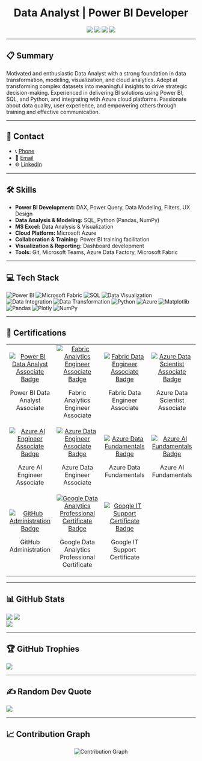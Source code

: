 <h1 align="center">Data Analyst | Power BI Developer</h1>

<p align="center">
<a href="https://linkedin.com/in/godwin-woode"><img src="https://img.shields.io/badge/LinkedIn-%230077B5.svg?logo=linkedin&logoColor=white"></a>
<a href="https://facebook.com/gkwoode"><img src="https://img.shields.io/badge/Facebook-%231877F2.svg?logo=Facebook&logoColor=white"></a>
<a href="https://instagram.com/gk_woode"><img src="https://img.shields.io/badge/Instagram-%23E4405F.svg?logo=Instagram&logoColor=white"></a>
<a href="https://x.com/gk_woode"><img src="https://img.shields.io/badge/X-black.svg?logo=X&logoColor=white"></a>
</p>

---

## 📋 Summary
Motivated and enthusiastic Data Analyst with a strong foundation in data transformation, modeling, visualization, and cloud analytics. Adept at transforming complex datasets into meaningful insights to drive strategic decision-making. Experienced in delivering BI solutions using Power BI, SQL, and Python, and integrating with Azure cloud platforms. Passionate about data quality, user experience, and empowering others through training and effective communication.

---

## 💼 Contact
- 📞 [Phone](+233264175879)
- 📧 [Email](kingsleywoode1@gmail.com)
- 🌐 [LinkedIn](https://linkedin.com/in/godwin-woode)

---

## 🛠️ Skills
- **Power BI Development:** DAX, Power Query, Data Modeling, Filters, UX Design
- **Data Analysis & Modeling:** SQL, Python (Pandas, NumPy)
- **MS Excel:** Data Analysis & Visualization
- **Cloud Platform:** Microsoft Azure
- **Collaboration & Training:** Power BI training facilitation
- **Visualization & Reporting:** Dashboard development
- **Tools:** Git, Microsoft Teams, Azure Data Factory, Microsoft Fabric

---

## 💻 Tech Stack
![Power BI](https://img.shields.io/badge/power_bi-F2C811?style=for-the-badge&logo=powerbi&logoColor=black)
![Microsoft Fabric](https://img.shields.io/badge/microsoft%20fabric-0078D4?style=for-the-badge&logo=microsoft&logoColor=white)
![SQL](https://img.shields.io/badge/SQL-4479A1?style=for-the-badge&logo=postgresql&logoColor=white)
![Data Visualization](https://img.shields.io/badge/Data%20Visualization-FF9800?style=for-the-badge&logo=tableau&logoColor=white)
![Data Integration](https://img.shields.io/badge/Data%20Integration-009688?style=for-the-badge&logo=azuredatafactory&logoColor=white)
![Data Transformation](https://img.shields.io/badge/Data%20Transformation-4CAF50?style=for-the-badge&logo=databricks&logoColor=white)
![Python](https://img.shields.io/badge/python-3670A0?style=for-the-badge&logo=python&logoColor=ffdd54)
![Azure](https://img.shields.io/badge/azure-%230072C6.svg?style=for-the-badge&logo=microsoftazure&logoColor=white)
![Matplotlib](https://img.shields.io/badge/Matplotlib-%23ffffff.svg?style=for-the-badge&logo=Matplotlib&logoColor=black)
![Pandas](https://img.shields.io/badge/pandas-%23150458.svg?style=for-the-badge&logo=pandas&logoColor=white)
![Plotly](https://img.shields.io/badge/Plotly-%233F4F75.svg?style=for-the-badge&logo=plotly&logoColor=white)
![NumPy](https://img.shields.io/badge/numpy-%23013243.svg?style=for-the-badge&logo=numpy&logoColor=white)

---

## 📜 Certifications
<div align="center">
  <table>
    <tr>
    <!-- Microsoft Certified: Power BI Data Analyst Associate -->
      <td align="center" width="25%">
        <a href="https://learn.microsoft.com/api/credentials/share/en-us/gkwoode/E213EB1936607178?sharingId=4BC175BA73E92861" target="_blank">
          <img src="https://learn.microsoft.com/en-us/media/learn/certification/badges/microsoft-certified-associate-badge.svg" alt="Power BI Data Analyst Associate Badge">
        </a>
        <br>
        <p>Power BI Data Analyst Associate</p>
      </td>
      <!-- Microsoft Certified: Fabric Analytics Engineer Associate -->
      <td align="center" width="25%">
        <a href="https://learn.microsoft.com/api/credentials/share/en-us/gkwoode/EF9FA901AE964707?sharingId=4BC175BA73E92861" target="_blank">
          <img src="https://learn.microsoft.com/en-us/media/learn/certification/badges/microsoft-certified-associate-badge.svg" alt="Fabric Analytics Engineer Associate Badge">
        </a>
        <br>
        <p>Fabric Analytics Engineer Associate</p>
      </td>
      <!-- Microsoft Certified: Fabric Data Engineer Associate -->
      <td align="center" width="25%">
        <a href="https://learn.microsoft.com/api/credentials/share/en-us/gkwoode/3FDDC901832C18DB?sharingId=4BC175BA73E92861" target="_blank">
          <img src="https://learn.microsoft.com/en-us/media/learn/certification/badges/microsoft-certified-associate-badge.svg" alt="Fabric Data Engineer Associate Badge">
        </a>
        <br>
        <p>Fabric Data Engineer Associate</p>
      </td>
      <!-- Microsoft Certified: Azure Data Scientist Associate -->
      <td align="center" width="25%">
        <a href="https://learn.microsoft.com/api/credentials/share/en-us/gkwoode/63B049708300FCB9?sharingId=4BC175BA73E92861"
        target="_blank">
          <img src="https://learn.microsoft.com/en-us/media/learn/certification/badges/microsoft-certified-associate-badge.svg" alt="Azure Data Scientist Associate Badge">
        </a>
        <br>
        <p>Azure Data Scientist Associate</p>
      </td>
    </tr>
    <tr>
      <!-- Microsoft Certified: Azure AI Engineer Associate -->
      <td align="center" width="25%">
        <a href="https://learn.microsoft.com/api/credentials/share/en-us/gkwoode/8A95CF8D1F13F0E8?sharingId=4BC175BA73E92861"
        target="_blank">
          <img src="https://learn.microsoft.com/en-us/media/learn/certification/badges/microsoft-certified-associate-badge.svg" alt="Azure AI Engineer Associate Badge">
        </a>
        <br>
        <p>Azure AI Engineer Associate</p>
      </td>
      <!-- Microsoft Certified: Azure Data Engineer Associate -->
      <td align="center" width="25%">
        <a href="https://learn.microsoft.com/api/credentials/share/en-us/gkwoode/2ACFE3B727662ED8?sharingId=4BC175BA73E92861"
        target="_blank">
          <img src="https://learn.microsoft.com/en-us/media/learn/certification/badges/microsoft-certified-associate-badge.svg" alt="Azure Data Engineer Associate Badge">
        </a>
        <br>
        <p>Azure Data Engineer Associate</p>
      </td>
      <!-- Microsoft Certified: Azure Data Fundamentals -->
      <td align="center" width="25%">
        <a href="https://learn.microsoft.com/api/credentials/share/en-us/gkwoode/EF4E92A294369EDE?sharingId=4BC175BA73E92861"
        target="_blank">
          <img src="https://learn.microsoft.com/en-us/media/learn/certification/badges/microsoft-certified-fundamentals-badge.svg?branch=main" alt="Azure Data Fundamentals Badge">
        </a>
        <br>
        <p>Azure Data Fundamentals</p>
      </td>
      <!-- Microsoft Certified: Azure AI Fundamentals -->
      <td align="center" width="25%">
        <a href="https://learn.microsoft.com/api/credentials/share/en-us/gkwoode/E12F6979A097D266?sharingId=4BC175BA73E92861"
        target="_blank">
          <img src="https://learn.microsoft.com/en-us/media/learn/certification/badges/microsoft-certified-fundamentals-badge.svg?branch=main" alt="Azure AI Fundamentals Badge">
        </a>
        <br>
        <p>Azure AI Fundamentals</p>
      </td>
    </tr>
    <tr>
      <!-- GitHub Administration -->
      <td align="center" width="25%">
        <a href="https://www.credly.com/badges/f398c711-f18e-40ce-b205-d60139b6303d/public_url" 
        target="_blank">
          <img src="https://images.credly.com/images/34880f37-8ec8-4542-a78a-73ba6647208e/image.png" alt="GitHub Administration Badge">
        </a>
        <br>
        <p>GitHub Administration</p>
      </td>
      <!-- Google Data Analytics Professional Certificate  -->
      <td align="center" width="25%">
        <a href="https://www.credly.com/badges/57982695-42b5-4909-bfd3-19b3d0f1db0c/public_url" 
        target="_blank">
          <img src="https://images.credly.com/size/680x680/images/d41de2b7-cbc2-47ec-bcf1-ebecbe83872f/GCC_badge_DA_1000x1000.png" alt="Google Data Analytics Professional Certificate Badge">
        </a>
        <br>
        <p>Google Data Analytics Professional Certificate</p>
      </td>
      <!-- Google IT Support Certificate -->
      <td align="center" width="25%">
        <a href="https://www.credly.com/badges/84ccfc80-2de5-4fca-9cd1-d6ea7b6372ec/public_url" 
        target="_blank">
          <img src="https://images.credly.com/size/680x680/images/ae2f5bae-b110-4ea1-8e26-77cf5f76c81e/GCC_badge_IT_Support_1000x1000.png" 
          alt="Google IT Support Certificate Badge">
        </a>
        <br>
        <p>Google IT Support Certificate</p>
      </td>
    </tr>
  </table>
</div>

---

## 📊 GitHub Stats
![](https://github-readme-stats.vercel.app/api?username=gkwoode&theme=dark&hide_border=false&include_all_commits=true&count_private=true)
![](https://github-readme-stats.vercel.app/api/top-langs/?username=gkwoode&theme=dark&hide_border=false&include_all_commits=true&count_private=true&layout=compact)<br/>
![](https://github-readme-streak-stats.herokuapp.com/?user=gkwoode&theme=dark&hide_border=false)<br/>

---

## 🏆 GitHub Trophies
![](https://github-profile-trophy.vercel.app/?username=gkwoode&theme=radical&no-frame=false&no-bg=true&margin-w=4)

---

## ✍️ Random Dev Quote
![](https://quotes-github-readme.vercel.app/api?type=horizontal&theme=radical)

---

## 📈 Contribution Graph
<div align="center">
  <img src="https://github-readme-activity-graph.vercel.app/graph?username=gkwoode&theme=tokyo-night&hide_border=true&bg_color=1a1b27&color=2E86AB&line=2E86AB&point=FF6B6B" alt="Contribution Graph" />
</div>

<!-- Proudly created with GPRM ( https://gprm.itsvg.in ) -->
